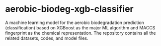 # aerobic-biodeg-xgb-classifier
A machine learning model for the aerobic biodegradation prediction (classification) based on XGBoost as the major ML algorithm and MACCS fingerprint as the chemical representation. The repository contains all the related datasets, codes, and model files.
